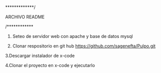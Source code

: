 *************/

ARCHIVO README

/************


1. Seteo de servidor web con apache y base de datos mysql

2. Clonar respositorio en git hub  https://github.com/sagenefta/Pulpo.git

3.Descargar instalador de x-code

4.Clonar el proyecto en x-code y ejecutarlo


